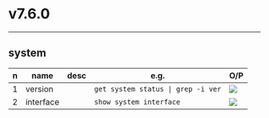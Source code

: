 # v7.6.0

---

## system
|n|name|desc|e.g.|O/P|
|-|----|----|----|---|
|1|version||`get system status \| grep -i ver`|<img src="https://i.imgur.com/Ode8sPO.png">|
|2|interface||`show system interface`|<img src="https://i.imgur.com/9kDteZ0.png">|
